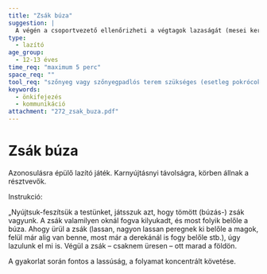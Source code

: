 ```yaml
---
title: "Zsák búza"
suggestion: | 
  A végén a csoportvezető ellenőrizheti a végtagok lazaságát (mesei keretben: maradt-e még búza zsákban).
type:
  - lazító
age_group:
  - 12-13 éves
time_req: "maximum 5 perc"
space_req: ""
tool_req: "szőnyeg vagy szőnyegpadlós terem szükséges (esetleg pokrócok a  földre)"
keywords: 
  - önkifejezés
  - kommunikáció
attachment: "272_zsak_buza.pdf"
---
```


# Zsák búza

Azonosulásra épülő lazító játék. Karnyújtásnyi távolságra, körben állnak a résztvevők.

Instrukció:

„Nyújtsuk-feszítsük a testünket, játsszuk azt, hogy tömött (búzás-) zsák vagyunk. A zsák valamilyen oknál fogva kilyukadt, és most folyik belőle a búza. Ahogy ürül a zsák (lassan, nagyon lassan peregnek ki belőle a magok, felül már alig van benne, most már a derekánál is fogy belőle stb.), úgy lazulunk el mi is. Végül a zsák – csaknem üresen – ott marad a földön.

A gyakorlat során fontos a lassúság, a folyamat koncentrált követése.
  
  
